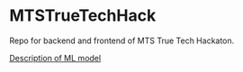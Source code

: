 # MTSTrueTechHack
Repo for backend and frontend of MTS True Tech Hackaton.

[Description of ML model](https://github.com/Hackaton-squad/MTSTrueHack/tree/main/backend/video_processing#readme)

